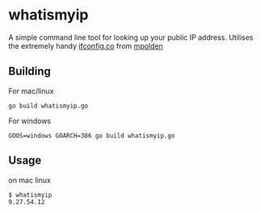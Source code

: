 # whatismyip

A simple command line tool for looking up your public IP address. Utilises the extremely handy 
[ifconfig.co](https://ifconfig.co) from [mpolden](https://github.com/mpolden)


## Building

For mac/linux 
```
go build whatismyip.go
```

For windows
```
GOOS=windows GOARCH=386 go build whatismyip.go
```

## Usage

on mac linux

```
$ whatismyip
9.27.54.12
```
